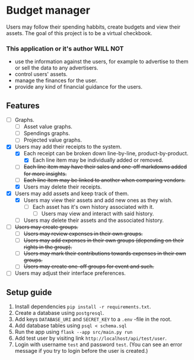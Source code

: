 # Budget manager

Users may follow their spending habbits, create budgets and view their assets. The goal of this project is to be a virtual checkbook.

### This application or it's author WILL NOT
- use the information against the users, for example to advertise to them or sell the data to any advertisers.
- control users' assets.
- manage the finances for the user.
- provide any kind of financial guidance for the users.

## Features
- [ ] Graphs.
  - [ ] Asset value graphs.
  - [ ] Spendings graphs.
  - [ ] Projected value graphs.
- [x] Users may add their receipts to the system.
  - [x] Each receipt can be broken down line-by-line, product-by-product.
    - [x] Each line item may be individually added or removed.
  - [ ] ~~Each line item may have their sales and one-off markdowns added for more insights.~~
  - [ ] ~~Each line item may be linked to another when comparing vendors.~~
  - [x] Users may delete their receipts.
- [x] Users may add assets and keep track of them.
  - [x] Users may view their assets and add new ones as they wish.
    - [ ] Each asset has it's own history associated with it.
      - [ ] Users may view and interact with said history.
  - [ ] Users may delete their assets and the associated history.
- [ ] ~~Users may create groups.~~
  - [ ] ~~Users may review expenses in their own groups.~~
  - [ ] ~~Users may add expenses in their own groups (depending on their rights in the group).~~
  - [ ] ~~Users may mark their contributions towards expenses in their own groups.~~
  - [ ] ~~Users may create one-off groups for event and such.~~
- [ ] Users may adjust their interface preferences.

## Setup guide

1. Install dependencies `pip install -r requirements.txt`.
2. Create a database using `postgresql`.
3. Add keys `DATABASE_URI` and `SECRET_KEY` to a `.env` -file in the root.
4. Add database tables using `psql < schema.sql`
5. Run the app using `flask --app src/main.py run`
6. Add test user by visiting link `http://localhost/api/test/user`.
7. Login with username `test` and password `test`. (You can see an error message if you try to login before the user is created.)
